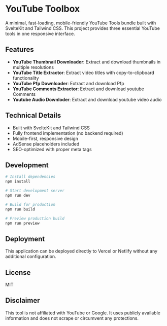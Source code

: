 # YouTube Toolbox

A minimal, fast-loading, mobile-friendly YouTube Tools bundle built with SvelteKit and Tailwind CSS. This project provides three essential YouTube tools in one responsive interface.

## Features

- **YouTube Thumbnail Downloader**: Extract and download thumbnails in multiple resolutions
- **YouTube Title Extractor**: Extract video titles with copy-to-clipboard functionality
- **YouTube Pfp Downloader**: Extract and download Pfp
- **YouTube Comments Extractor**: Extract and download youtube Comments
- **Youtube Audio Downloder**: Extract and download youtube video audio

## Technical Details

- Built with SvelteKit and Tailwind CSS
- Fully frontend implementation (no backend required)
- Mobile-first, responsive design
- AdSense placeholders included
- SEO-optimized with proper meta tags

## Development

```bash
# Install dependencies
npm install

# Start development server
npm run dev

# Build for production
npm run build

# Preview production build
npm run preview
```

## Deployment

This application can be deployed directly to Vercel or Netlify without any additional configuration.

## License

MIT

## Disclaimer

This tool is not affiliated with YouTube or Google. It uses publicly available information and does not scrape or circumvent any protections.
